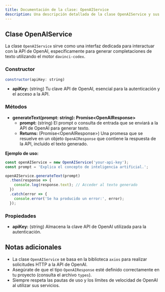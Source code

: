 ```yaml
---
title: Documentación de la clase: OpenAIService
description: Una descripción detallada de la clase OpenAIService y sus funcionalidades.
---
```


## Clase OpenAIService

La clase `OpenAIService` sirve como una interfaz dedicada para interactuar con la API de OpenAI, específicamente para generar completaciones de texto utilizando el motor `davinci-codex`.

### Constructor

```javascript
constructor(apiKey: string)
```

*   **apiKey:** (string) Tu clave API de OpenAI, esencial para la autenticación y el acceso a la API. 

### Métodos

*   **generateText(prompt: string): Promise\<OpenAIResponse\>**
    *   **prompt:** (string) El prompt o consulta de entrada que se enviará a la API de OpenAI para generar texto. 
    *   **Returns:** (Promise\<OpenAIResponse\>) Una promesa que se resuelve en un objeto `OpenAIResponse` que contiene la respuesta de la API, incluido el texto generado.

**Ejemplo de uso:**

```javascript
const openAIService = new OpenAIService('your-api-key');
const prompt = 'Explica el concepto de inteligencia artificial.';

openAIService.generateText(prompt)
  .then(response => {
    console.log(response.text); // Acceder al texto generado
  })
  .catch(error => {
    console.error('Se ha producido un error:', error);
  });
```

### Propiedades

*   **apiKey:** (string) Almacena la clave API de OpenAI utilizada para la autenticación.

## Notas adicionales

*   La clase `OpenAIService` se basa en la biblioteca `axios` para realizar solicitudes HTTP a la API de OpenAI.
*   Asegúrate de que el tipo `OpenAIResponse` esté definido correctamente en tu proyecto (consulta el archivo `types`).
*   Siempre respeta las pautas de uso y los límites de velocidad de OpenAI al utilizar sus servicios. 


